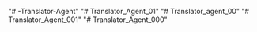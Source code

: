 "# -Translator-Agent" 
"# Translator_Agent_01" 
"# Translator_agent_00" 
"# Translator_Agent_001" 
"# Translator_Agent_000" 
